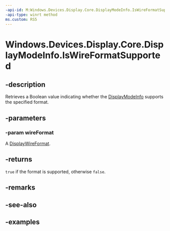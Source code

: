 ```yaml
---
-api-id: M:Windows.Devices.Display.Core.DisplayModeInfo.IsWireFormatSupported(Windows.Devices.Display.Core.DisplayWireFormat)
-api-type: winrt method
ms.custom: RS5
---
```


<!-- Method syntax.
public bool DisplayModeInfo.IsWireFormatSupported(DisplayWireFormat wireFormat)
-->

# Windows.Devices.Display.Core.DisplayModeInfo.IsWireFormatSupported

## -description
Retrieves a Boolean value indicating whether the [DisplayModeInfo](displaymodeinfo.md) supports the specified format.

## -parameters

### -param wireFormat
A [DisplayWireFormat](displaywireformat.md).

## -returns
`true` if the format is supported, otherwise `false`.

## -remarks

## -see-also

## -examples